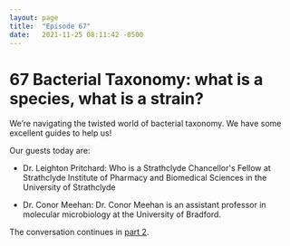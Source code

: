 ```yaml
---
layout: page
title:  "Episode 67"
date:   2021-11-25 08:11:42 -0500
---
```


# 67 Bacterial Taxonomy: what is a species, what is a strain?

We’re navigating the twisted world of bacterial taxonomy. We have some excellent guides to help us!

Our guests today are: 

* Dr. Leighton Pritchard: Who is a Strathclyde Chancellor's Fellow at Strathclyde Institute of Pharmacy and Biomedical Sciences in the University of Strathclyde

* Dr. Conor Meehan: Dr. Conor Meehan is an assistant professor in molecular microbiology at the University of Bradford.

The conversation continues in [part 2](/_posts/2021-11-25-67_bacterial_taxonomy_what_is.md).

